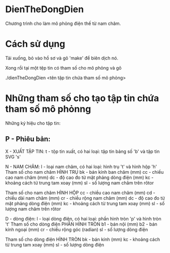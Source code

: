 # DienTheDongDien
Chương trình cho làm mô phỏng điện thế từ nam châm. 

# Cách sử dụng
Tải xuống, bỏ vào hồ sơ và gõ 'make' để biên dịch nó.

Xong rồi tại một tệp tin có tham số cho mô phỏng và gõ

 ./dienTheDongDien <tên tập tin chứa tham số mô phỏng>

# Những tham số cho tạo tập tin chứa tham số mô phỏnng
Những ký hiệu cho tập tin:

##  P - Phiêu bản:

  X - XUẤT TẬP TIN:
    t - tộp tin xuất, có hai loại: tập tin bảng số 'b' và tập tin SVG 's'

  N - NAM CHÂM:
    l - loại nam châm, có hai loại: hình trụ 't' và hình hộp 'h'
  Tham số cho nam châm HÌNH TRỤ
    bk - bán kính ban châm (mm)
    cc - chiều cao nam châm (mm)
    dc - độ cao đo từ mặt phảng dòng điện (mm)
    kc - khoảng cách từ trung tam xoay (mm)
    sl - số lượng nam châm trên rôtor

  Tham số cho nam châm HÌNH HỘP
    cc - chiều cao nam châm (mm)
    cd - chiều dài nam châm (mm)
    cr - chiều rộng nam châm (mm)
    dc - độ cao đo từ mặt phảng dòng điện (mm)
    kc - khoảng cách từ trung tam xoay (mm)
    sl - số lượng nam châm trên rôtor


  D - dòng điện:
    l - loại dòng điện, có hai loại: phần hình tròn 'p' và hình tròn 't'
  Tham số cho dòng điện PHẦN HÌNH TRÒN
    b1 - bán nội (mm)
    b2 - bán kính ngoại (mm)
    cr - chiều rộng góc (radian)
    sl - số lượng dòng điện

  Tham số cho dòng điện HÌNH TRÒN
    bk - bán kính (mm)
    kc - khoảng cách từ trung tam xoay (mm)
    sl - số lượng dòng điện
